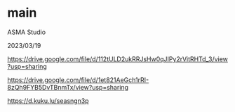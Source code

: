 # main

ASMA Studio

2023/03/19

https://drive.google.com/file/d/112tULD2ukRRJsHw0qJIPy2rVitRHTd_3/view?usp=sharing

https://drive.google.com/file/d/1et821AeGch1rRI-8zQh9FYB5DvTBnmTx/view?usp=sharing

https://d.kuku.lu/seasngn3p
